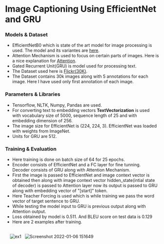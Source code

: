 # Image Captioning Using EfficientNet and GRU

### Models & Dataset
- EfficientNetB0 which is state of the art model for image processing is used. The model and its variantes are [here](https://github.com/qubvel/efficientnet).
- Attention Mechanism is used to focus on certain parts of images. Here is a nice explanation for [Attention](https://towardsdatascience.com/attention-in-neural-networks-e66920838742).
- Gated Recurrent Unit(GRU) is model used for processing text.
- The Dataset used here is [Flickr(30K)](https://www.kaggle.com/hsankesara/flickr-image-dataset).
- The Dataset contains 30k images along with 5 annotations for each image. Here I have used only first annotation of each image.

### Parameters & Libraries
- Tensorflow, NLTK, Numpy, Pandas are used.
- For converting text to embedding vectors **TextVectorization** is used with vocabulary size of 5000, sequence length of 25 and with embedding dimension of 256.
- The image size for EfficientNet is (224, 224, 3). EfficientNet was loaded with weights from ImageNet.
- Units for GRU are 512.

### Training & Evaluation
- Here training is done on batch size of 64 for 25 epochs.
- Encoder consists of EfficientNet and a FC layer for fine tunning. Decoder consists of GRU along with Attention Mechanism.
- First the image is passed to EfficientNet and image context vector is obtained then along with image context vector hidden_state(intial state of decoder) is passed to Attention layer now its output is passed to GRU along with embedding vector of "[start]" token.
- Here Teacher Forcing is used which is while training we pass the word vector of target sentence to GRU.
- While testing the model input to GRU is previous output along with Attention output.
- Loss obtained by model is 0.511. And BLEU score on test data is 0.129
- Here are 2 examples after training.


<br> &nbsp; &nbsp; ![ex1](https://user-images.githubusercontent.com/57898986/148728161-4937f8a5-7f10-4355-b660-e650f322f237.png)
&nbsp; ![Screenshot 2022-01-06 151649](https://user-images.githubusercontent.com/57898986/148727521-b678fec3-2e68-4d1b-a942-b3568b8b7f86.png)



